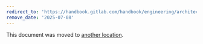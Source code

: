 ```yaml
---
redirect_to: 'https://handbook.gitlab.com/handbook/engineering/architecture/design-documents/gitlab_rag/'
remove_date: '2025-07-08'
---
```


This document was moved to [another location](https://handbook.gitlab.com/handbook/engineering/architecture/design-documents/gitlab_rag/).

<!-- This redirect file can be deleted after <2025-07-08>. -->
<!-- Redirects that point to other docs in the same project expire in three months. -->
<!-- Redirects that point to docs in a different project or site (for example, link is not relative and starts with `https:`) expire in one year. -->
<!-- Before deletion, see: https://docs.gitlab.com/ee/development/documentation/redirects.html -->
